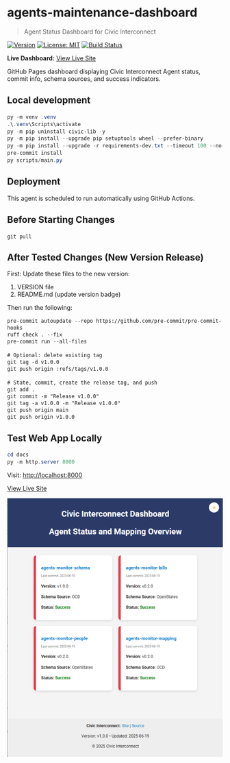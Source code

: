 # agents-maintenance-dashboard


> Agent Status Dashboard for Civic Interconnect

[![Version](https://img.shields.io/badge/version-v1.0.0-blue)](https://github.com/civic-interconnect/agents-maintenance-dashboard/releases)
[![License: MIT](https://img.shields.io/badge/license-MIT-green.svg)](https://opensource.org/licenses/MIT)
[![Build Status](https://github.com/civic-interconnect/agents-maintenance-dashboard/actions/workflows/main.yml/badge.svg)](https://github.com/civic-interconnect/agents-maintenance-dashboard/actions)

**Live Dashboard:** [View Live Site](https://civic-interconnect.github.io/agents-maintenance-dashboard/)

GitHub Pages dashboard displaying Civic Interconnect Agent status, commit info, schema sources, and success indicators.

## Local development

```powershell
py -m venv .venv
.\.venv\Scripts\activate
py -m pip uninstall civic-lib -y
py -m pip install --upgrade pip setuptools wheel --prefer-binary
py -m pip install --upgrade -r requirements-dev.txt --timeout 100 --no-cache-dir
pre-commit install
py scripts/main.py
```

## Deployment

This agent is scheduled to run automatically using GitHub Actions.

## Before Starting Changes

```shell
git pull
```

## After Tested Changes (New Version Release)

First: Update these files to the new version:

1. VERSION file
2. README.md (update version badge)

Then run the following:

```shell
pre-commit autoupdate --repo https://github.com/pre-commit/pre-commit-hooks
ruff check . --fix
pre-commit run --all-files

# Optional: delete existing tag
git tag -d v1.0.0
git push origin :refs/tags/v1.0.0

# State, commit, create the release tag, and push
git add .
git commit -m "Release v1.0.0"
git tag -a v1.0.0 -m "Release v1.0.0"
git push origin main
git push origin v1.0.0
```

## Test Web App Locally

```powershell
cd docs
py -m http.server 8000
```

Visit: <http://localhost:8000>

[View Live Site](https://civic-interconnect.github.io/agents-maintenance-dashboard/)

![Screenshot of Civic Interconnect Dashboard](images/screenshot.png)
